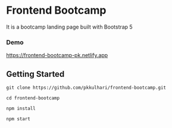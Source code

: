 # Frontend Bootcamp

It is a bootcamp landing page built with Bootstrap 5

### Demo

https://frontend-bootcamp-pk.netlify.app

## Getting Started

```
git clone https://github.com/pkkulhari/frontend-bootcamp.git
```

```
cd frontend-bootcamp
```

```
npm install
```

```
npm start
```
